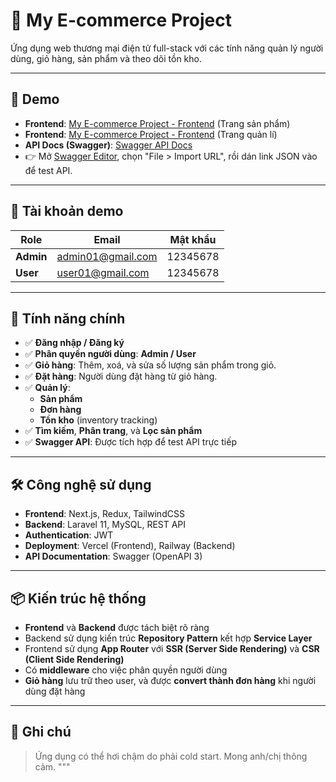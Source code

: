 # 🛒 My E-commerce Project

Ứng dụng web thương mại điện tử full-stack với các tính năng quản lý người dùng, giỏ hàng, sản phẩm và theo dõi tồn kho.

---

## 🔗 Demo

-   **Frontend**: [My E-commerce Project - Frontend](https://my-new-project-three-phi.vercel.app) (Trang sản phẩm)
-   **Frontend**: [My E-commerce Project - Frontend](https://my-new-project-three-phi.vercel.app/cms/dashboard) (Trang quản lí)
-   **API Docs (Swagger)**: [Swagger API Docs](https://13022025-production.up.railway.app/docs)
-   👉 Mở [Swagger Editor](https://editor.swagger.io), chọn "File > Import URL", rồi dán link JSON vào để test API.

---

## 👤 Tài khoản demo

| **Role**  | **Email**         | **Mật khẩu** |
| --------- | ----------------- | ------------ |
| **Admin** | admin01@gmail.com | 12345678     |
| **User**  | user01@gmail.com  | 12345678     |

---

## 🧩 Tính năng chính

-   ✅ **Đăng nhập / Đăng ký**
-   ✅ **Phân quyền người dùng**: **Admin / User**
-   ✅ **Giỏ hàng**: Thêm, xoá, và sửa số lượng sản phẩm trong giỏ.
-   ✅ **Đặt hàng**: Người dùng đặt hàng từ giỏ hàng.
-   ✅ **Quản lý**:
    -   **Sản phẩm**
    -   **Đơn hàng**
    -   **Tồn kho** (inventory tracking)
-   ✅ **Tìm kiếm**, **Phân trang**, và **Lọc sản phẩm**
-   ✅ **Swagger API**: Được tích hợp để test API trực tiếp

---

## 🛠️ Công nghệ sử dụng

-   **Frontend**: Next.js, Redux, TailwindCSS
-   **Backend**: Laravel 11, MySQL, REST API
-   **Authentication**: JWT
-   **Deployment**: Vercel (Frontend), Railway (Backend)
-   **API Documentation**: Swagger (OpenAPI 3)

---

## 📦 Kiến trúc hệ thống

-   **Frontend** và **Backend** được tách biệt rõ ràng
-   Backend sử dụng kiến trúc **Repository Pattern** kết hợp **Service Layer**
-   Frontend sử dụng **App Router** với **SSR (Server Side Rendering)** và **CSR (Client Side Rendering)**
-   Có **middleware** cho việc phân quyền người dùng
-   **Giỏ hàng** lưu trữ theo user, và được **convert thành đơn hàng** khi người dùng đặt hàng

---

## 📎 Ghi chú

> Ứng dụng có thể hơi chậm do phải cold start. Mong anh/chị thông cảm.
> """
